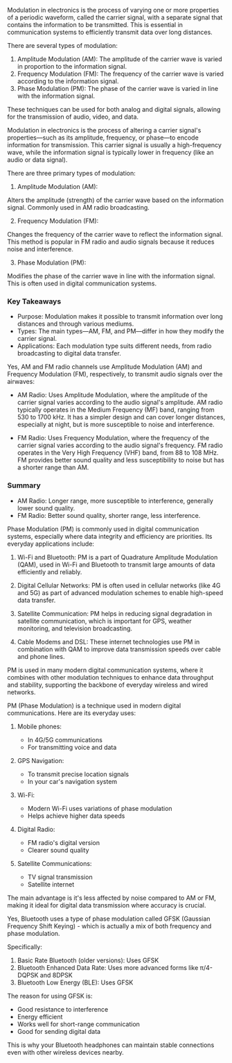 Modulation in electronics is the process of varying one or more properties of a periodic waveform, called the carrier signal, with a separate signal that contains the information to be transmitted. This is essential in communication systems to efficiently transmit data over long distances.

There are several types of modulation:

1. Amplitude Modulation (AM): The amplitude of the carrier wave is varied in proportion to the information signal.
2. Frequency Modulation (FM): The frequency of the carrier wave is varied according to the information signal.
3. Phase Modulation (PM): The phase of the carrier wave is varied in line with the information signal.

These techniques can be used for both analog and digital signals, allowing for the transmission of audio, video, and data.

Modulation in electronics is the process of altering a carrier signal's properties—such as its amplitude, frequency, or phase—to encode information for transmission. This carrier signal is usually a high-frequency wave, while the information signal is typically lower in frequency (like an audio or data signal).

There are three primary types of modulation:

1. Amplitude Modulation (AM):

Alters the amplitude (strength) of the carrier wave based on the information signal. Commonly used in AM radio broadcasting.

2. Frequency Modulation (FM):

Changes the frequency of the carrier wave to reflect the information signal. This method is popular in FM radio and audio signals because it reduces noise and interference.

3. Phase Modulation (PM):

Modifies the phase of the carrier wave in line with the information signal. This is often used in digital communication systems.

### Key Takeaways

- Purpose: Modulation makes it possible to transmit information over long distances and through various mediums.
- Types: The main types—AM, FM, and PM—differ in how they modify the carrier signal.
- Applications: Each modulation type suits different needs, from radio broadcasting to digital data transfer.

Yes, AM and FM radio channels use Amplitude Modulation (AM) and Frequency Modulation (FM), respectively, to transmit audio signals over the airwaves:

- AM Radio: Uses Amplitude Modulation, where the amplitude of the carrier signal varies according to the audio signal's amplitude. AM radio typically operates in the Medium Frequency (MF) band, ranging from 530 to 1700 kHz. It has a simpler design and can cover longer distances, especially at night, but is more susceptible to noise and interference.

- FM Radio: Uses Frequency Modulation, where the frequency of the carrier signal varies according to the audio signal's frequency. FM radio operates in the Very High Frequency (VHF) band, from 88 to 108 MHz. FM provides better sound quality and less susceptibility to noise but has a shorter range than AM.

### Summary

- AM Radio: Longer range, more susceptible to interference, generally lower sound quality.
- FM Radio: Better sound quality, shorter range, less interference.

Phase Modulation (PM) is commonly used in digital communication systems, especially where data integrity and efficiency are priorities. Its everyday applications include:

1. Wi-Fi and Bluetooth: PM is a part of Quadrature Amplitude Modulation (QAM), used in Wi-Fi and Bluetooth to transmit large amounts of data efficiently and reliably.

2. Digital Cellular Networks: PM is often used in cellular networks (like 4G and 5G) as part of advanced modulation schemes to enable high-speed data transfer.

3. Satellite Communication: PM helps in reducing signal degradation in satellite communication, which is important for GPS, weather monitoring, and television broadcasting.

4. Cable Modems and DSL: These internet technologies use PM in combination with QAM to improve data transmission speeds over cable and phone lines.

PM is used in many modern digital communication systems, where it combines with other modulation techniques to enhance data throughput and stability, supporting the backbone of everyday wireless and wired networks.

PM (Phase Modulation) is a technique used in modern digital communications. Here are its everyday uses:

1. Mobile phones:
   - In 4G/5G communications
   - For transmitting voice and data

2. GPS Navigation:
   - To transmit precise location signals
   - In your car's navigation system

3. Wi-Fi:
   - Modern Wi-Fi uses variations of phase modulation
   - Helps achieve higher data speeds

4. Digital Radio:
   - FM radio's digital version
   - Clearer sound quality

5. Satellite Communications:
   - TV signal transmission
   - Satellite internet

The main advantage is it's less affected by noise compared to AM or FM, making it ideal for digital data transmission where accuracy is crucial.

Yes, Bluetooth uses a type of phase modulation called GFSK (Gaussian Frequency Shift Keying) - which is actually a mix of both frequency and phase modulation.

Specifically:
1. Basic Rate Bluetooth (older versions): Uses GFSK
2. Bluetooth Enhanced Data Rate: Uses more advanced forms like π/4-DQPSK and 8DPSK
3. Bluetooth Low Energy (BLE): Uses GFSK

The reason for using GFSK is:

- Good resistance to interference
- Energy efficient
- Works well for short-range communication
- Good for sending digital data

This is why your Bluetooth headphones can maintain stable connections even with other wireless devices nearby.
